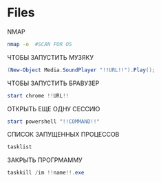 # Files
NMAP
```bash
nmap -o  #SCAN FOR OS
```


ЧТОБЫ ЗАПУСТИТЬ МУЗЯКУ
```ps1
(New-Object Media.SoundPlayer "!!URL!!").Play();
```


ЧТОБЫ ЗАПУСТИТЬ БРАВУЗЕР
```ps1
start chrome !!URL!!
```
ОТКРЫТЬ ЕЩЕ ОДНУ СЕССИЮ
```ps1
start powershell "!!COMMAND!!"
```

СПИСОК ЗАПУЩЕННЫХ ПРОЦЕССОВ
```ps1
tasklist
```

ЗАКРЫТЬ ПРОГРМАММУ
```ps1
taskkill /im !!name!!.exe
```
